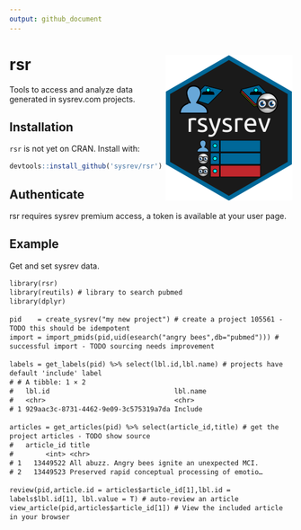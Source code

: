 ```yaml
---
output: github_document
---
```


# rsr <img src="man/figures/logo.svg" align="right" />
Tools to access and analyze data generated in sysrev.com projects.

## Installation
`rsr` is not yet on CRAN. Install with:
``` r
devtools::install_github('sysrev/rsr')
```

## Authenticate
rsr requires sysrev premium access, a token is available at your user page.


## Example
Get and set sysrev data.

```{r}
library(rsr)
library(reutils) # library to search pubmed
library(dplyr)

pid    = create_sysrev("my new project") # create a project 105561 - TODO this should be idempotent
import = import_pmids(pid,uid(esearch("angry bees",db="pubmed"))) # successful import - TODO sourcing needs improvement

labels = get_labels(pid) %>% select(lbl.id,lbl.name) # projects have default 'include' label
# # A tibble: 1 × 2
#   lbl.id                               lbl.name
#   <chr>                                <chr>   
# 1 929aac3c-8731-4462-9e09-3c575319a7da Include

articles = get_articles(pid) %>% select(article_id,title) # get the project articles - TODO show source
#   article_id title                                           
#        <int> <chr>                                           
# 1   13449522 All abuzz. Angry bees ignite an unexpected MCI. 
# 2   13449523 Preserved rapid conceptual processing of emotio…

review(pid,article.id = articles$article_id[1],lbl.id = labels$lbl.id[1], lbl.value = T) # auto-review an article
view_article(pid,articles$article_id[1]) # View the included article in your browser
```
